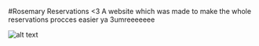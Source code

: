 #Rosemary Reservations <3
A website which was made to make the whole reservations procces easier ya 3umreeeeeee

![alt text](https://i.giphy.com/media/KOOY2YuGf4czGnf69p/giphy.webp)